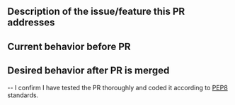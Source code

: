## Description of the issue/feature this PR addresses

## Current behavior before PR

## Desired behavior after PR is merged

--
I confirm I have tested the PR thoroughly and coded it according to [PEP8][1]
standards.

[1]: https://www.python.org/dev/peps/pep-0008
